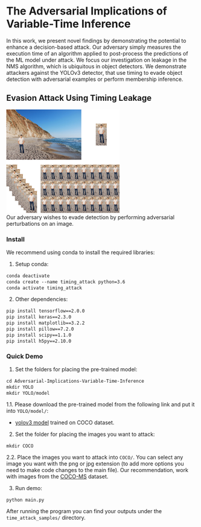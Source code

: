 # The Adversarial Implications of Variable-Time Inference
<!-- This project contains the implementation of our ??? 2023 paper [link](https://www.google.com).<br/> -->
In this work, we present novel findings by demonstrating the potential to enhance a decision-based attack.
Our adversary simply measures the execution time of an algorithm applied to post-process the predictions of the ML model under attack.
We focus our investigation on leakage in the NMS algorithm, which is ubiquitous in object detectors. We demonstrate attackers against the YOLOv3 detector, that use timing to evade object detection with adversarial examples or perform membership inference.
## Evasion Attack Using Timing Leakage
<img src="https://github.com/dudi709/Adversarial-Implications-Variable-Time-Inference/blob/main/doc/algo.png" width="300">
<br/>
Our adversary wishes to evade detection by performing adversarial perturbations on an image.

### Install

We recommend using conda to install the required libraries:
<br/>
1. Setup conda:
```
conda deactivate
conda create --name timing_attack python=3.6
conda activate timing_attack
```
2. Other dependencies:
```
pip install tensorflow==2.0.0
pip install keras==2.3.0
pip install matplotlib==3.2.2
pip install pillow==7.2.0
pip install scipy==1.1.0
pip install h5py==2.10.0
```

### Quick Demo

1. Set the folders for placing the pre-trained model:
```
cd Adversarial-Implications-Variable-Time-Inference
mkdir YOLO
mkdir YOLO/model
```
1.1. Please download the pre-trained model from the following link and put it into `YOLO/model/`:
- [yolov3 model](https://drive.google.com/file/d/19XC9ujio7AwpT52tcWiUmaoxoDWdjrQw/view?usp=sharing) trained on COCO dataset.

2. Set the folder for placing the images you want to attack:
```
mkdir COCO
```
2.2. Place the images you want to attack into `COCO/`. You can select any image you want with the png or jpg extension (to add more options you need to make code changes to the main file). Our recommendation, work with images from the [COCO-MS](https://cocodataset.org/#download) dataset.

3. Run demo:
```
python main.py
```
After running the program you can find your outputs under the `time_attack_samples/` directory.

<!-- ### Citation
If you find the project useful for your research, please cite the following:
```
@article{???,
  title={The Adversarial Implications of Variable-Time Inference},
  author={????},
  journal={????},
  year={???}
}
``` -->
